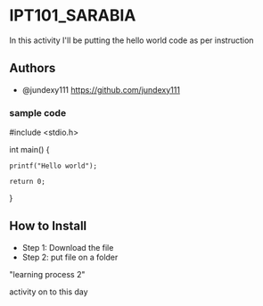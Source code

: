 # IPT101_SARABIA 
In this activity I'll be putting the hello world code as per instruction
## Authors
* @jundexy111 https://github.com/jundexy111

### sample code 

#include <stdio.h>

int main() {
 
    printf("Hello world");

    return 0;
}


## How to Install

*  Step 1: Download the file 
*  Step 2: put file on a folder 

"learning process 2"

activity on to this day